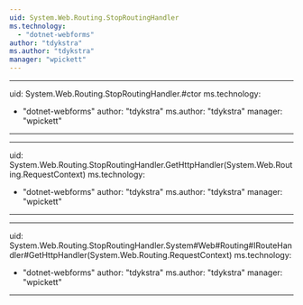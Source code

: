 ```yaml
---
uid: System.Web.Routing.StopRoutingHandler
ms.technology: 
  - "dotnet-webforms"
author: "tdykstra"
ms.author: "tdykstra"
manager: "wpickett"
---
```


---
uid: System.Web.Routing.StopRoutingHandler.#ctor
ms.technology: 
  - "dotnet-webforms"
author: "tdykstra"
ms.author: "tdykstra"
manager: "wpickett"
---

---
uid: System.Web.Routing.StopRoutingHandler.GetHttpHandler(System.Web.Routing.RequestContext)
ms.technology: 
  - "dotnet-webforms"
author: "tdykstra"
ms.author: "tdykstra"
manager: "wpickett"
---

---
uid: System.Web.Routing.StopRoutingHandler.System#Web#Routing#IRouteHandler#GetHttpHandler(System.Web.Routing.RequestContext)
ms.technology: 
  - "dotnet-webforms"
author: "tdykstra"
ms.author: "tdykstra"
manager: "wpickett"
---

